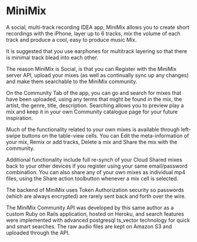 # MiniMix

A social, multi-track recording IDEA app, MiniMix allows you to create short recordings with the iPhone, layer up to 6 tracks, mix the volume of each track and produce a cool, easy to produce music Mix.

It is suggested that you use earphones for multitrack layering so that there is minimal track blead into each other.

The reason MiniMix is Social, is that you can Register with the MiniMix server API, upload your mixes (as well as continually sync up any changes) and make them searchable to the MiniMix community.

On the Community Tab of the app, you can go and search for mixes that have been uploaded, using any terms that might be found in the mix, the artist, the genre, title, description.  Searching allows you to preview play a mix and keep it in your own Community catalogue page for your future inspiration.

Much of the functionality related to your own mixes is available through left-swipe buttons on the table-view cells.  You can Edit the meta-information of your mix, Remix or add tracks, Delete a mix and Share the mix with the community.  

Additional functionality include full re-synch of your Cloud Shared mixes back to your other devices if you register using your same email/password combination. You can also share any of your own mixes as individual mp4 files, using the Share action toolbutton whenever a mix cell is selected.

The backend of MiniMix uses Token Authorization security so passwords (which are always encrypted) are rarely sent back and forth over the wire.

The MiniMix Community API was developed by this same author as a custom Ruby on Rails application, hosted on Heroku, and search features were implemented with advanced postgresql ts_vector technology for quick and smart searches.  The raw audio files are kept on Amazon S3 and uploaded through the API.



